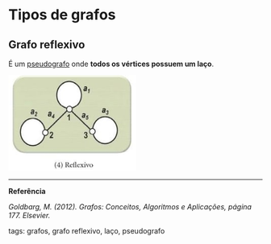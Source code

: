 # Tipos de grafos

## Grafo reflexivo

É um [pseudografo](p0003_pseudografo.md) onde **todos os vértices possuem um laço**.

![grafo reflexivo](img/p0005-0.jpeg)

---

**Referência**

_Goldbarg, M. (2012). Grafos: Conceitos, Algoritmos e Aplicações, página 177. Elsevier._

tags: grafos, grafo reflexivo, laço, pseudografo
